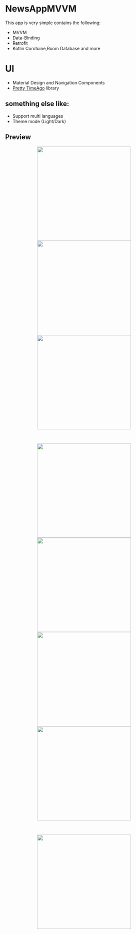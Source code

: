 # NewsAppMVVM

This app is very simple contains the following:

- MVVM
- Data-Binding
- Retrofit
- Kotlin Corotuine,Room Database and more

# UI
- Material Design and Navigation Components
- [Pretty TimeAgo](https://github.com/shamalka/Pretty-TimeAgo-android-library) library 

## something else like:
- Support multi languages
- Theme mode (Light/Dark)

## Preview

<p align="center">
  <img src="https://user-images.githubusercontent.com/84254470/141066921-066fa605-42e2-4557-8450-33a6b7c2e9a7.png" width="300" hieght="400">
  <img src="https://user-images.githubusercontent.com/84254470/141106773-718522ce-1a8e-4a56-9243-7cc4b1c842dc.png" width="300" hieght="400">
  <img src="https://user-images.githubusercontent.com/84254470/141067520-03c73c7f-18b2-4c57-b166-fbcc5c810f75.png" width="300" hieght="400">
</p>
<br>
<p align="center">
    <img src="https://user-images.githubusercontent.com/84254470/141067529-90a26f66-fc62-4660-9eaa-079acc6a790c.png" width="300" hieght="400">
  <img src="https://user-images.githubusercontent.com/84254470/141067535-4ae3a42c-a0ab-4ed6-aee5-5ba6a9ac7a59.png" width="300" hieght="400">
  <img src="https://user-images.githubusercontent.com/84254470/141067537-88532450-e736-4ac9-9af8-3630d8302d75.png" width="300" hieght="400">
  <img src="https://user-images.githubusercontent.com/84254470/141107362-29bef62e-78f5-41d7-9379-2e1977f08be4.png" width="300" hieght="400">
</p>
<br>
<p align="center">
  <img src="https://user-images.githubusercontent.com/84254470/141107362-29bef62e-78f5-41d7-9379-2e1977f08be4.png" width="300" hieght="400">
</p>
